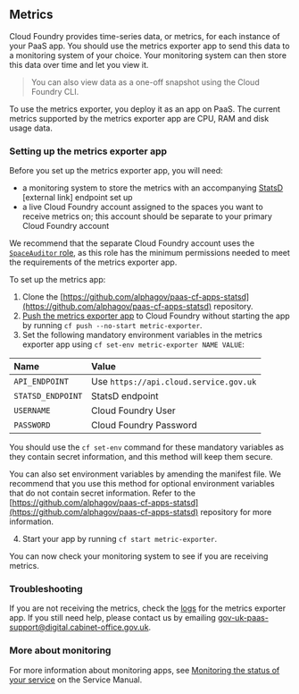 ## Metrics

Cloud Foundry provides time-series data, or metrics, for each instance of your PaaS app. You should use the metrics exporter app to send this data to a monitoring system of your choice. Your monitoring system can then store this data over time and let you view it.

>You can also view data as a one-off snapshot using the Cloud Foundry CLI.

To use the metrics exporter, you deploy it as an app on PaaS. The current metrics supported by the metrics exporter app are CPU, RAM and disk usage data.

### Setting up the metrics exporter app

Before you set up the metrics exporter app, you will need:

- a monitoring system to store the metrics with an accompanying [StatsD](https://github.com/etsy/statsd/wiki) [external link] endpoint set up
- a live Cloud Foundry account assigned to the spaces you want to receive metrics on; this account should be separate to your primary Cloud Foundry account

We recommend that the separate Cloud Foundry account uses the [`SpaceAuditor` role](/#organisations-spaces-amp-targets), as this role has the minimum permissions needed to meet the requirements of the metrics exporter app.

To set up the metrics app:

1. Clone the [https://github.com/alphagov/paas-cf-apps-statsd](https://github.com/alphagov/paas-cf-apps-statsd) repository.
2. [Push the metrics exporter app](/#deployment-overview) to Cloud Foundry without starting the app by running `cf push --no-start metric-exporter`.
3. Set the following mandatory environment variables in the metrics exporter app using `cf set-env metric-exporter NAME VALUE`:

|Name|Value|
|:---|:---|
|`API_ENDPOINT`|Use `https://api.cloud.service.gov.uk`|
|`STATSD_ENDPOINT`|StatsD endpoint|
|`USERNAME`|Cloud Foundry User|
|`PASSWORD`|Cloud Foundry Password|

You should use the `cf set-env` command for these mandatory variables as they contain secret information, and this method will keep them secure. 

You can also set environment variables by amending the manifest file. We recommend that you use this method for optional environment variables that do not contain secret information. Refer to the [https://github.com/alphagov/paas-cf-apps-statsd](https://github.com/alphagov/paas-cf-apps-statsd) repository for more information.

4. Start your app by running `cf start metric-exporter`.

You can now check your monitoring system to see if you are receiving metrics.

### Troubleshooting

If you are not receiving the metrics, check the [logs](/#logs) for the metrics exporter app. If you still need help, please contact us by emailing [gov-uk-paas-support@digital.cabinet-office.gov.uk](mailto:gov-uk-paas-support@digital.cabinet-office.gov.uk).

### More about monitoring

For more information about monitoring apps, see [Monitoring the status of your service](https://www.gov.uk/service-manual/technology/monitoring-the-status-of-your-service) on the Service Manual.
